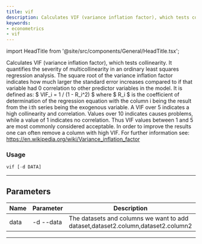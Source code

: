 ```yaml
---
title: vif
description: Calculates VIF (variance inflation factor), which tests collinearity
keywords:
- econometrics
- vif
---
```


import HeadTitle from '@site/src/components/General/HeadTitle.tsx';

<HeadTitle title="econometrics /vif - Reference | OpenBB Terminal Docs" />

Calculates VIF (variance inflation factor), which tests collinearity. It quantifies the severity of multicollinearity in an ordinary least squares regression analysis. The square root of the variance inflation factor indicates how much larger the standard error increases compared to if that variable had 0 correlation to other predictor variables in the model. It is defined as: $ VIF_i = 1 / (1 - R_i^2) $ where $ R_i $ is the coefficient of determination of the regression equation with the column i being the result from the i:th series being the exogenous variable. A VIF over 5 indicates a high collinearity and correlation. Values over 10 indicates causes problems, while a value of 1 indicates no correlation. Thus VIF values between 1 and 5 are most commonly considered acceptable. In order to improve the results one can often remove a column with high VIF. For further information see: https://en.wikipedia.org/wiki/Variance_inflation_factor

### Usage

```python wordwrap
vif [-d DATA]
```

---

## Parameters

| Name | Parameter | Description | Default | Optional | Choices |
| ---- | --------- | ----------- | ------- | -------- | ------- |
| data | -d  --data | The datasets and columns we want to add dataset,dataset2.column,dataset2.column2 | None | True | None |

---
